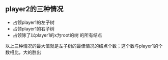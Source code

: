 
## player2的三种情况

- 占领player1的左子树
- 占领player1的右子树
- 占领除了以player1的x为root的树 的所有结点

以上三种情况的最大值就是左子树的最佳情况的结点个数；这个数与player1的个数相比，大的胜出




